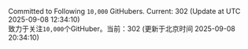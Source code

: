 Committed to Following `10,000` GitHubers. Current: <!-- FOLLOWING_COUNT -->302<!-- FOLLOWING_COUNT --> (Update at UTC <!-- LAST_UPDATED -->2025-09-08 12:34:10<!-- LAST_UPDATED -->)<br>
致力于关注`10,000`个GitHuber。当前：<!-- FOLLOWING_COUNT -->302<!-- FOLLOWING_COUNT --> (更新于北京时间 <!-- LAST_UPDATED_CST -->2025-09-08 20:34:10<!-- LAST_UPDATED_CST -->)
